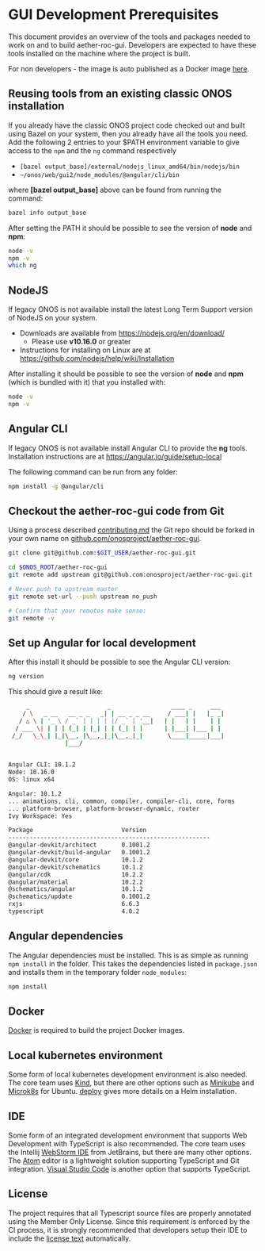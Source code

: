 <!--
SPDX-FileCopyrightText: 2019-present Open Networking Foundation <info@opennetworking.org>

SPDX-License-Identifier: Apache-2.0
-->

# GUI Development Prerequisites
This document provides an overview of the tools and packages needed to work on
and to build aether-roc-gui.
Developers are expected to have these tools installed on the machine where the project is built.

For non developers - the image is auto published as a Docker image
[here](https://hub.docker.com/repository/docker/onosproject/aether-roc-gui).

## Reusing tools from an existing classic ONOS installation
If you already have the classic ONOS project code checked out and built using Bazel
on your system, then you already have all the tools you need.
Add the following 2 entries to your $PATH environment variable to give access
to the `npm` and the `ng` command respectively

* `[bazel output_base]/external/nodejs_linux_amd64/bin/nodejs/bin`
* `~/onos/web/gui2/node_modules/@angular/cli/bin`

where **[bazel output_base]** above can be found from running the command:
```bash
bazel info output_base
```

After setting the PATH it should be possible to see the version of **node** and **npm**:
```bash
node -v
npm -v
which ng
```

## NodeJS
If legacy ONOS is not available install the latest Long Term Support version of NodeJS on your system.

* Downloads are available from <https://nodejs.org/en/download/>
    * Please use **v10.16.0** or greater
* Instructions for installing on Linux are at <https://github.com/nodejs/help/wiki/Installation>

After installing it should be possible to see the version of **node** and **npm**
(which is bundled with it) that you installed with:
```bash
node -v
npm -v
```

## Angular CLI
If legacy ONOS is not available install Angular CLI to provide the **ng** tools. Installation instructions are at
<https://angular.io/guide/setup-local>

The following command can be run from any folder:
```bash
npm install -g @angular/cli
```

## Checkout the aether-roc-gui code from Git
Using a process described [contributing.md](https://docs.onosproject.org/onos-docs/docs/content/developers/contributing/)
the Git repo should be forked in your own name on 
[github.com/onosproject/aether-roc-gui](https://github.com/onosproject/aether-roc-gui).

```bash
git clone git@github.com:$GIT_USER/aether-roc-gui.git
```

```bash
cd $ONOS_ROOT/aether-roc-gui
git remote add upstream git@github.com:onosproject/aether-roc-gui.git

# Never push to upstream master
git remote set-url --push upstream no_push

# Confirm that your remotes make sense:
git remote -v
```

## Set up Angular for local development
After this install it should be
possible to see the Angular CLI version:
```bash
ng version
```
This should give a result like:

```bash
     _                      _                 ____ _     ___
    / \   _ __   __ _ _   _| | __ _ _ __     / ___| |   |_ _|
   / △ \ | '_ \ / _` | | | | |/ _` | '__|   | |   | |    | |
  / ___ \| | | | (_| | |_| | | (_| | |      | |___| |___ | |
 /_/   \_\_| |_|\__, |\__,_|_|\__,_|_|       \____|_____|___|
                |___/
    

Angular CLI: 10.1.2
Node: 10.16.0
OS: linux x64

Angular: 10.1.2
... animations, cli, common, compiler, compiler-cli, core, forms
... platform-browser, platform-browser-dynamic, router
Ivy Workspace: Yes

Package                         Version
---------------------------------------------------------
@angular-devkit/architect       0.1001.2
@angular-devkit/build-angular   0.1001.2
@angular-devkit/core            10.1.2
@angular-devkit/schematics      10.1.2
@angular/cdk                    10.2.2
@angular/material               10.2.2
@schematics/angular             10.1.2
@schematics/update              0.1001.2
rxjs                            6.6.3
typescript                      4.0.2
``` 

## Angular dependencies
The Angular dependencies must be installed. This is as simple as running `npm install`
in the folder. This takes the dependencies listed in `package.json` and installs
them in the temporary folder `node_modules`:
```bash
npm install
```

## Docker
[Docker] is required to build the project Docker images.

## Local kubernetes environment
Some form of local kubernetes development environment is also needed.
The core team uses [Kind], but there are other options such as [Minikube] and [Microk8s] for Ubuntu.
[deploy](https://docs.onosproject.org/onos-docs/docs/content/developers/deploy_with_helm/)
gives more details on a Helm installation.

## IDE
Some form of an integrated development environment that supports Web Development
with TypeScript is also recommended. The core team uses the Intellij
[WebStorm IDE] from JetBrains, but there are many other options.
The [Atom] editor is a lightweight solution supporting TypeScript and Git integration.
[Visual Studio Code] is another option that supports TypeScript.

## License
The project requires that all Typescript source files are properly annotated using the
Member Only License. Since this requirement is enforced by the CI process,
it is strongly recommended that developers setup their IDE to include the
[license text](https://github.com/onosproject/aether-roc-gui/blob/master/build/licensing/boilerplate.ts.txt)
automatically.

[Docker]: https://docs.docker.com/install/
[Kind]: https://github.com/kubernetes-sigs/kind
[Minikube]: https://kubernetes.io/docs/tasks/tools/install-minikube/
[MicroK8s]: https://microk8s.io/

[WebStorm IDE]: https://www.jetbrains.com/webstorm/
[Atom]: https://atom.io/
[Visual Studio Code]: https://code.visualstudio.com
